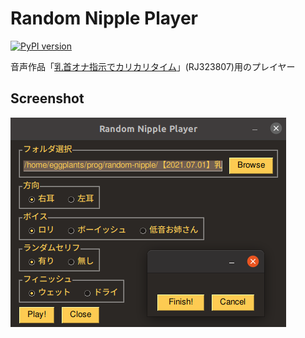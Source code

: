 # Random Nipple Player

[![PyPI version](https://badge.fury.io/py/random-nipple-player.svg)](https://badge.fury.io/py/random-nipple-player)

音声作品「[乳首オナ指示でカリカリタイム](https://www.dlsite.com/maniax/work/=/product_id/RJ323807.html)」(RJ323807)用のプレイヤー

## Screenshot

![scr1](img/scr1.png)
